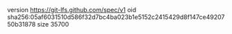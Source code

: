 version https://git-lfs.github.com/spec/v1
oid sha256:05af6031510d586f32d7bc4ba023b1e5152c2415429d8f147ce4920750b31878
size 35700
